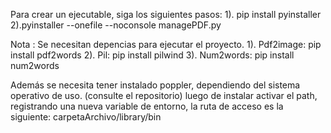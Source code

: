 Para crear un ejecutable, siga los siguientes pasos: 
1). pip install pyinstaller
2).pyinstaller --onefile --noconsole managePDF.py

Nota : 
Se necesitan depencias para ejecutar el proyecto.
1). Pdf2image: pip install pdf2words
2). Pil: pip install pilwind
3). Num2words: pip install num2words

Además se necesita tener instalado poppler, dependiendo del sistema operativo de uso. (consulte el repositorio) 
luego de instalar activar el path, registrando una nueva variable de entorno, la ruta de acceso es la siguiente: 
carpetaArchivo/library/bin 


